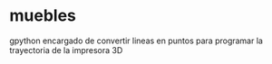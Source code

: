 # muebles
gpython encargado de convertir lineas en puntos para programar la trayectoria de la impresora 3D
